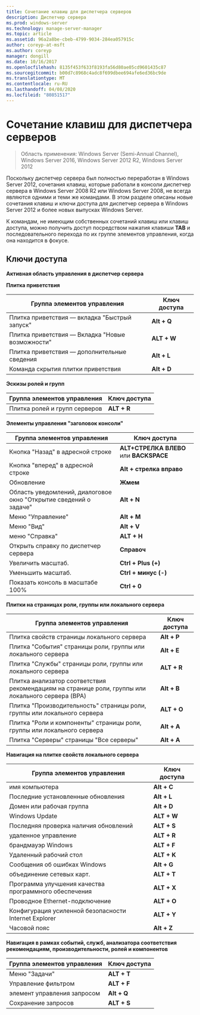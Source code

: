 ```yaml
---
title: Сочетание клавиш для диспетчера серверов
description: Диспетчер сервера
ms.prod: windows-server
ms.technology: manage-server-manager
ms.topic: article
ms.assetid: 96a2a8be-cbeb-4799-9034-284ea057915c
author: coreyp-at-msft
ms.author: coreyp
manager: dongill
ms.date: 10/16/2017
ms.openlocfilehash: 8135f453f633f8193fa56d80ae05cd9601435c87
ms.sourcegitcommit: b00d7c8968c4adc8f699dbee694afe6ed36bc9de
ms.translationtype: MT
ms.contentlocale: ru-RU
ms.lasthandoff: 04/08/2020
ms.locfileid: "80851517"
---
```

# <a name="keyboard-shortcuts-for-server-manager"></a>Сочетание клавиш для диспетчера серверов

>Область применения: Windows Server (Semi-Annual Channel), Windows Server 2016, Windows Server 2012 R2, Windows Server 2012

Поскольку диспетчер сервера был полностью переработан в Windows Server 2012, сочетания клавиш, которые работали в консоли диспетчер сервера в Windows Server 2008 R2 или Windows Server 2008, не всегда являются одними и теми же командами. В этом разделе описаны новые сочетания клавиш и ключи доступа для диспетчер сервера в Windows Server 2012 и более новых выпусках Windows Server.

К командам, не имеющим собственных сочетаний клавиш или клавиш доступа, можно получить доступ посредством нажатия клавиши **TAB** и последовательного перехода по их группе элементов управления, когда она находится в фокусе.

## <a name="access-keys"></a>Ключи доступа
**Активная область управления в диспетчер сервера**

**Плитка приветствия**

|Группа элементов управления|Ключ доступа|
|---------|-------|
|Плитка приветствия — вкладка "Быстрый запуск"|**Alt + Q**|
|Плитка приветствия — Вкладка "Новые возможности"|**ALT + W**|
|Плитка приветствия — дополнительные сведения|**Alt + L**|
|Команда скрытия плитки приветствия|**Alt + D**|

**Эскизы ролей и групп**

|Группа элементов управления|Ключ доступа|
|---------|-------|
|Плитка ролей и групп серверов|**ALT + R**|

**Элементы управления "заголовок консоли"**

|Группа элементов управления|Ключ доступа|
|---------|-------|
|Кнопка "Назад" в адресной строке|**ALT+СТРЕЛКА ВЛЕВО** или **BACKSPACE**|
|Кнопка "вперед" в адресной строке|**Alt + стрелка вправо**|
|Обновление|**Жмем**|
|Область уведомлений, диалоговое окно "Открытие сведений о задаче"|**Alt + N**|
|Меню "Управление"|**Alt + M**|
|Меню "Вид"|**Alt + V**|
|меню "Справка"|**ALT + H**|
|Открыть справку по диспетчер сервера|**Справоч**|
|Увеличить масштаб.|**Ctrl + Plus (+)**|
|Уменьшить масштаб.|**Ctrl + минус (-)**|
|Показать консоль в масштабе 100%|**Ctrl + 0**|

**Плитки на страницах роли, группы или локального сервера**

|Группа элементов управления|Ключ доступа|
|---------|-------|
|Плитка свойств страницы локального сервера|**Alt + P**|
|Плитка "События" страницы роли, группы или локального сервера|**Alt + E**|
|Плитка "Службы" страницы роли, группы или локального сервера|**ALT + R**|
|Плитка анализатор соответствия рекомендациям на странице роли, группы или локального сервера (BPA)|**Alt + B**|
|Плитка "Производительность" страницы роли, группы или локального сервера|**ALT + O**|
|Плитка "Роли и компоненты" страницы роли, группы или локального сервера|**Alt + A**|
|Плитка "Серверы" страницы "Все серверы"|**Alt + A**|

**Навигация на плитке свойств локального сервера**

|Группа элементов управления|Ключ доступа|
|---------|-------|
|имя компьютера|**Alt + C**|
|Последние установленные обновления|**Alt + L**|
|Домен или рабочая группа|**Alt + D**|
|Windows Update|**ALT + W**|
|Последняя проверка наличия обновлений|**ALT + S**|
|удаленное управление|**ALT + R**|
|брандмауэр Windows|**ALT + F**|
|Удаленный рабочий стол|**ALT + K**|
|Сообщения об ошибках Windows|**Alt + G**|
|объединение сетевых карт.|**ALT + T**|
|Программа улучшения качества программного обеспечения|**ALT + X**|
|Проводное Ethernet-подключение|**ALT + O**|
|Конфигурация усиленной безопасности Internet Explorer|**ALT + Y**|
|Часовой пояс|**Alt + Z**|

**Навигация в рамках событий, служб, анализатора соответствия рекомендациям, производительности, ролей и компонентов**

|Группа элементов управления|Ключ доступа|
|---------|-------|
|Меню "Задачи"|**ALT + T**|
|Управление фильтром|**ALT + F**|
|элемент управления запросом|**Alt + Q**|
|Сохранение запросов|**ALT + S**|
